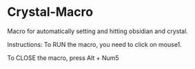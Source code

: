 # Crystal-Macro
Macro for automatically setting and hitting obsidian and crystal.

Instructions:
To RUN the macro, you need to click on mouse1.

To CLOSE the macro, press Alt + Num5
